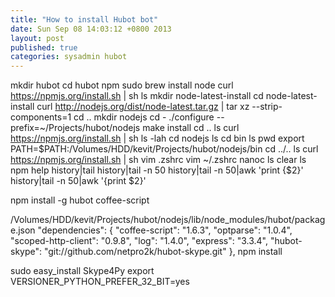 ```yaml
---
title: "How to install Hubot bot"
date: Sun Sep 08 14:03:12 +0800 2013
layout: post
published: true
categories: sysadmin hubot
---
```


mkdir hubot
cd hubot
npm
sudo brew install node
curl https://npmjs.org/install.sh | sh
ls
mkdir node-latest-install
cd node-latest-install
curl http://nodejs.org/dist/node-latest.tar.gz | tar xz --strip-components=1
cd ..
mkdir nodejs
cd -
./configure --prefix=~/Projects/hubot/nodejs
make install
cd ..
ls
curl https://npmjs.org/install.sh | sh
ls -lah
cd nodejs
ls
cd bin
ls
pwd
export PATH=$PATH:/Volumes/HDD/kevit/Projects/hubot/nodejs/bin
cd ../..
ls
curl https://npmjs.org/install.sh | sh
vim .zshrc
vim ~/.zshrc
nanoc
ls
clear
ls
npm help
history|tail
history|tail -n 50
history|tail -n 50|awk 'print {$2}'
history|tail -n 50|awk '{print $2}'

npm install -g hubot coffee-script

/Volumes/HDD/kevit/Projects/hubot/nodejs/lib/node_modules/hubot/package.json
  "dependencies": {
    "coffee-script": "1.6.3",
    "optparse": "1.0.4",
    "scoped-http-client": "0.9.8",
    "log": "1.4.0",
    "express": "3.3.4",
    "hubot-skype": "git://github.com/netpro2k/hubot-skype.git"
  },
npm install

sudo easy_install Skype4Py
export VERSIONER_PYTHON_PREFER_32_BIT=yes

